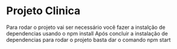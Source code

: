 # Projeto Clinica

Para rodar o projeto vai ser necessário você fazer a instalção de dependencias usando o
npm install
Após concluir a instalação de dependencias para rodar o projeto basta dar o comando npm start
